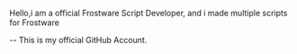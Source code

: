 Hello,i am a official Frostware Script Developer, and i made multiple scripts for Frostware

-- This is my official GitHub Account.


<!---
Actualmrp/Actualmrp is a ✨ special ✨ repository because its `README.md` (this file) appears on your GitHub profile.
You can click the Preview link to take a look at your changes.
--->
